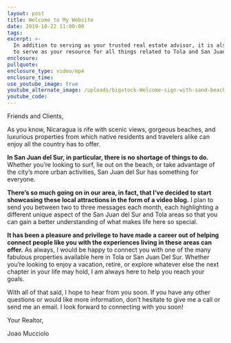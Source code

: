 ```yaml
---
layout: post
title: Welcome to My Website
date: 2019-10-22 11:00:00
tags:
excerpt: >-
  In addition to serving as your trusted real estate advisor, it is also my goal
  to serve as your resource for all things related to Tola and San Juan Del Sur.
enclosure:
pullquote:
enclosure_type: video/mp4
enclosure_time:
use_youtube_image: true
youtube_alternate_image: /uploads/bigstock-Welcome-sign-with-sand-beach-b-87055514.jpg
youtube_code:
---
```


Friends and Clients,&nbsp;

As you know, Nicaragua is rife with scenic views, gorgeous beaches, and luxurious properties from which native residents and travelers alike can enjoy all the country has to offer.&nbsp;

**In San Juan del Sur, in particular, there is no shortage of things to do.** Whether you’re looking to surf, lie out on the beach, or take advantage of the city’s more urban activities, San Juan del Sur has something for everyone.

**There’s so much going on in our area, in fact, that I’ve decided to start showcasing these local attractions in the form of a video blog.** I plan to send you between two to three messages each month, each highlighting a different unique aspect of the San Juan del Sur and Tola areas so that you can gain a better understanding of what makes life here so special.&nbsp;

**It has been a pleasure and privilege to have made a career out of helping connect people like you with the experiences living in these areas can offer.** As always, I would be happy to connect you with one of the many fabulous properties available here in Tola or San Juan Del Sur. Whether you’re looking to enjoy a vacation, retire, or explore whatever else the next chapter in your life may hold, I am always here to help you reach your goals.&nbsp;

With all of that said, I hope to hear from you soon. If you have any other questions or would like more information, don’t hesitate to give me a call or send me an email. I look forward to connecting with you soon\!

Your Realtor,&nbsp;

Joao Mucciolo